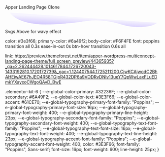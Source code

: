 Apper Landing Page Clone
<svg version="1.1" id="Layer_1" xmlns="http://www.w3.org/2000/svg" xmlns:xlink="http://www.w3.org/1999/xlink" x="0px" y="0px" viewBox="0 0 1586.9 196.5" enable-background="new 0 0 1586.9 196.5" xml:space="preserve">
<linearGradient id="SVGID_1_" gradientUnits="userSpaceOnUse" x1="802.5264" y1="80.3371" x2="797.3304" y2="184.9941">
<stop offset="6.557240e-002" style="stop-color:#F6F4FE"></stop>
<stop offset="0.908" style="stop-color:#D0C5FD"></stop>
</linearGradient>
<path fill="url(#SVGID_1_)" d="M1340.7,176.8c-0.5-0.3-0.9-1-1.4-1c-2.5-0.1-5,0.1-7.5-0.1c-6.7-0.3-13.5-0.3-20.2-1.1
	c-6.7-0.8-13.3-1.4-20-2c-6.1-0.6-12.1-2-18.2-2.9c-5.3-0.8-10.7-1.2-16-2.1c-7-1.2-14-2.4-20.9-4c-9.1-2.1-18.1-4.6-27.1-6.9
	c-3.6-0.9-7.1-2-10.7-3c-12.1-3.2-24.1-6.9-36.2-10.3c-11.8-3.3-23.6-6.4-35.4-9.5c-11.2-3-22.7-4.9-34-7.3
	c-7.7-1.6-15.4-3.4-23.2-4.9c-4.9-0.9-10-1.8-15-1.9c-1.9-0.1-2.6-2.4-4.7-1.5c-1.6,0.7-3.4,0.2-5.2-0.4c-2.6-0.9-5.4-0.9-8.2-1.2
	c-3.7-0.4-7.7,0-11.2-1.2c-4-1.4-8.3,0.3-12-1.8c-0.1-0.1-0.3,0-0.5,0c-4.9-0.3-9.8-0.6-14.7-1c-2.9-0.2-5.8-0.7-8.7-1
	c-2.8-0.2-5.6,0.5-8.2-1c-0.4-0.2-1,0-1.5,0c-14.2-0.5-28.5-1.4-42.7-1.1c-3.4,0.1-6.9-1.2-10.2-0.8c-12.6,1.6-25.2,0.4-37.7,1
	c-2.5,0.1-4.9,0.1-7.4,0.3c-2.6,0.1-5.2,0.3-7.8,0.7c-7.4,1.1-15,1.3-22.4,2.2c-3.6,0.5-7.4,0.3-11,1.6c-2.6,0.9-5.8,0.6-8.7,1
	c-6.6,1-13.1,2.1-19.7,3.1c-6.4,1-13,1.3-19.4,2.1c-2.9,0.4-5.7,1-8.5,1.7c-2.9,0.7-5.8,0-8.7,1c-3.1,1.1-6.8,0.8-10.2,1.2
	c-1.9,0.2-3.8,0.7-5.7,1c-1.9,0.2-3.8,0.2-5.8,0.8c-2.9,0.9-6.1,0.3-9.2,1.1c-3.8,0.9-7.8,0.7-11.7,1.2c-1.9,0.2-3.8,0.6-5.7,1
	c-1.7,0.3-3.5,0.6-5.2,0.9c-0.7,0.1-1.3,0.1-2,0.1c-5.2,0-10.3,1.1-15.5,1.9c-4.5,0.7-9.1,0.8-13.7,1.1c-5.4,0.3-10.7,0.9-16,1.9
	c-3.2,0.6-6.5,0.3-9.7,0.9c-4.8,1-9.9,0.3-14.7,1.3c-4.8,1-9.8-0.1-14.5,1.8c-0.3,0.1-0.7,0-1,0c-5.6,0.3-11.2,0.2-16.7,1.1
	c-5.2,0.9-10.5,0-15.5,1.8c-0.3,0.1-0.7,0-1,0c-6.7,0.3-13.5,0.6-20.2,1c-3.1,0.2-6.2,0.7-9.2,1c-2.9,0.3-6-0.6-8.7,1
	c-0.3,0.1-0.7,0-1,0c-8.2,0.3-16.5,0.3-24.7,1.1c-6.1,0.6-12.3,0.1-18.2,1.1c-5.6,0.9-11.2,0.2-16.8,0.9c-8.7,1.1-17.5,0.2-26.2,1.1
	c-17.6,1.7-35.2,0.4-52.7,0.8c-9.7,0.2-19.3,0.2-29,0c-10.9-0.2-21.9-0.2-32.7-1.2c-4.9-0.4-9.9-0.4-14.7-0.9
	c-7.6-0.8-15.3-1.5-23-2.1c-6.2-0.5-12.3-1.2-18.5-2c-6.1-0.8-12.3-1-18.3-2.7c-3.2-0.9-6.8-0.7-10.2-1.2c-4.8-0.7-9.6-1.4-14.4-2.3
	c-4.4-0.8-8.8-1.8-13.3-2.7c-6.9-1.4-13.9-2.7-20.8-4.4c-7.4-1.7-14.7-3.7-22-5.6c-12.3-3.3-24.5-6.7-36.3-11.5
	c-9.9-4-19.9-7.5-29.6-11.9C133,98.7,125.4,94,117.4,90c-7.3-3.7-14-8.1-20.7-12.8c-5.9-4.1-11.9-8-17.1-13.1
	c-3.1-3-6.4-5.7-9.5-8.6c-7.2-6.8-14-14-19.3-22.9c1.8-1.6,3.3-3.9,6.4-2.1c0.4,0.2,0.9,0.3,1.4,0.3c7.1,0.3,14.1,0.7,21.2,1
	c6.4,0.3,12.8,0.8,19.2,1.2c4.1,0.3,8.2,0.1,12.2,0.8c5.6,1,11.3,0.2,16.7,1.1c4.3,0.7,8.6,0.2,12.7,0.9c5.4,1,10.9,0.2,16.2,1.1
	c4.6,0.8,9.4-0.1,13.7,1c6.2,1.6,12.5-0.4,18.5,1.8c0.3,0.1,0.7,0,1,0c7.7,0.3,15.5,0.2,23.2,1.1c5.6,0.7,11.2,0.2,16.7,1.1
	c4.1,0.7,8.2,0.2,12.2,0.9c5.6,1,11.2,0.2,16.7,1.1c4.1,0.7,8.2,0.2,12.2,0.9c5.6,1,11.3,0.2,16.7,1.1c4.3,0.7,8.6,0.2,12.7,0.9
	c5.4,1,10.9,0.2,16.2,1.1c4.6,0.8,9.4-0.1,13.7,1c6.2,1.5,12.5-0.4,18.5,1.8c0.3,0.1,0.7,0,1,0c7.7,0.3,15.5,0.2,23.2,1.1
	c5.6,0.7,11.2,0.2,16.7,1.1c4.1,0.7,8.2,0.2,12.2,0.9c5.6,1,11.3,0.2,16.7,1.1c4.3,0.7,8.6,0.2,12.7,0.9c5.4,1,10.9,0.2,16.2,1.1
	c4.3,0.7,8.6,0.2,12.7,0.9c5.4,1,10.9,0.2,16.2,1.1c4.6,0.8,9.4-0.1,13.7,1c6.2,1.5,12.5-0.4,18.5,1.8c0.3,0.1,0.7,0,1,0
	c7.7,0.3,15.5,0.2,23.2,1.1c5.6,0.7,11.2,0.2,16.7,1.1c4.1,0.7,8.2,0.2,12.2,0.9c5.6,1,11.3,0.2,16.7,1.1c4.3,0.7,8.6,0.2,12.7,0.9
	c5.4,1,10.9,0.2,16.2,1.1c4.3,0.7,8.6,0.2,12.7,0.9c5.4,1,10.9,0.2,16.2,1.1c4.6,0.8,9.4-0.1,13.7,1c6.2,1.5,12.5-0.4,18.5,1.8
	c0.3,0.1,0.7,0,1,0c7.7,0.3,15.5,0.2,23.2,1.1c5.6,0.7,11.2,0.2,16.7,1.1c4.1,0.7,8.2,0.2,12.2,0.9c5.6,1,11.3,0.2,16.7,1.1
	c4.3,0.7,8.6,0.2,12.7,0.9c5.4,1,10.9,0.2,16.2,1.1c4.3,0.7,8.6,0.2,12.7,0.9c5.4,1,10.9,0.2,16.2,1.1c4.6,0.8,9.3-0.1,13.7,1
	c6.2,1.5,12.5-0.4,18.5,1.8c0.3,0.1,0.7,0,1,0c7.7,0.3,15.5,0.2,23.2,1.1c5.6,0.7,11.2,0.2,16.7,1.1c4.1,0.7,8.2,0.2,12.2,0.9
	c5.6,1,11.3,0.2,16.7,1.1c4.3,0.7,8.6,0.2,12.7,0.9c5.4,1,10.9,0.2,16.2,1.1c4.3,0.7,8.6,0.2,12.7,0.9c5.4,1,10.9,0.2,16.2,1.1
	c4.6,0.8,9.3-0.1,13.7,1c6.2,1.5,12.5-0.4,18.5,1.8c0.3,0.1,0.7,0,1,0c7.7,0.3,15.5,0.2,23.2,1.1c5.6,0.7,11.2,0.2,16.7,1.1
	c4.1,0.7,8.2,0.2,12.2,0.9c5.6,1,11.3,0.2,16.7,1.1c4.3,0.7,8.6,0.2,12.7,0.9c5.4,1,10.9,0.2,16.2,1.1c4.3,0.7,8.6,0.2,12.7,0.9
	c5.4,1,10.9,0.2,16.2,1.1c4.6,0.8,9.4-0.1,13.7,1c6.2,1.5,12.5-0.4,18.5,1.8c0.3,0.1,0.7,0,1,0c7.7,0.3,15.5,0.2,23.2,1.1
	c5.6,0.7,11.2,0.2,16.7,1.1c4.1,0.7,8.2,0.2,12.2,0.9c5.6,1,11.3,0.2,16.7,1.1c4.3,0.7,8.6,0.2,12.7,0.9c5.4,1,10.9,0.2,16.2,1.1
	c4.3,0.7,8.6,0.2,12.7,0.9c5.4,1,10.9,0.2,16.2,1.1c4.6,0.8,9.4-0.1,13.7,1c6.2,1.5,12.5-0.4,18.5,1.8c0.3,0.1,0.7,0,1,0
	c7.7,0.3,15.5,0.2,23.2,1.1c5.6,0.7,11.2,0.2,16.7,1.1c4.1,0.7,8.2,0.2,12.2,0.9c5.6,1,11.3,0.2,16.7,1.1c4.3,0.7,8.6,0.2,12.7,0.9
	c5.4,1,10.9,0.2,16.2,1.1c4.3,0.7,8.6,0.2,12.7,0.9c5.4,1,10.9,0.2,16.2,1.1c4.6,0.8,9.4-0.1,13.7,1c6.2,1.5,12.5-0.4,18.5,1.8
	c0.3,0.1,0.7,0,1,0c7.7,0.3,15.5,0.2,23.2,1.1c5.6,0.7,11.2,0.2,16.7,1.1c4.1,0.7,8.2,0.2,12.2,0.9c5.6,1,11.2,0.4,16.7,1.1
	c3.3,0.4,6.5,0.9,9.7,0.8c2.5-0.1,4,1,5.2,3.4c-1.2,0.8-2.3,1.7-3.5,2.4c-8.1,5.1-16.4,9.8-25.2,13.6c-8.8,3.8-17.7,6.9-26.8,9.7
	c-7.7,2.4-15.4,4.5-23.3,6.1c-6.2,1.2-12.4,2.1-18.7,3c-5.3,0.7-10.6,1.4-16,2c-6.7,0.8-13.3,1.3-20,2.1c-6.5,0.8-12.8,0.6-19.3,0.8
	c-0.5,0-1,0.6-1.4,1C1380,176.8,1360.4,176.8,1340.7,176.8z"></path>
</svg>
Svgs Above for wavy effect

color: #3e3f66;
primary-color: #6a49f2;
body-color: #F6F4FE
font: poppins
transition all 0.3s ease-in-out 0s
btn-hovr transition 0.6s all

link: https://preview.themeforest.net/item/apper-wordpress-multiconcept-landing-page-theme/full_screen_preview/44365935?_ga=2.262444428.1014617844.1726720043-1433192810.1720172739&_gac=1.124407544.1725211200.CjwKCAjwodC2BhAHEiwAE67hJEO4R58TGjpR432DP6a9VODRvDNlv13ueY7QpWwLaxFLuEDmkYXayxoCWgoQAvD_BwE

.elementor-kit-6 {
--e-global-color-primary: #32236F;
--e-global-color-secondary: #6A49F2;
--e-global-color-text: #3E3F66;
--e-global-color-accent: #61CE70;
--e-global-typography-primary-font-family: "Poppins";
--e-global-typography-primary-font-size: 16px;
--e-global-typography-primary-font-weight: 400;
--e-global-typography-primary-line-height: 23px;
--e-global-typography-secondary-font-family: "Poppins";
--e-global-typography-secondary-font-weight: 400;
--e-global-typography-text-font-family: "Poppins";
--e-global-typography-text-font-size: 16px;
--e-global-typography-text-font-weight: 400;
--e-global-typography-text-line-height: 23px;
--e-global-typography-accent-font-family: "Poppins";
--e-global-typography-accent-font-weight: 400;
color: #3E3F66;
font-family: "Poppins", Sans-serif;
font-size: 16px;
font-weight: 600;
line-height: 25px;
}
